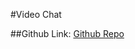 #Video Chat

##Github Link:
[Github Repo](https://github.com/LinkedInLearning/videochat-vue-firebase-2841310/wiki/Customizing-Install)